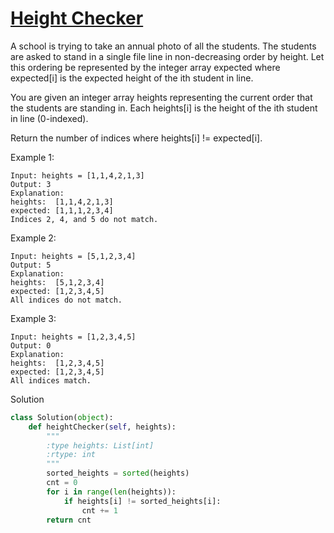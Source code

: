 # [Height Checker](https://leetcode.com/problems/height-checker/)

A school is trying to take an annual photo of all the students. The students are asked to stand in a single file line in
non-decreasing order by height. Let this ordering be represented by the integer array expected where expected[i] is the 
expected height of the ith student in line.

You are given an integer array heights representing the current order that the students are standing in. Each heights[i]
is the height of the ith student in line (0-indexed).

Return the number of indices where heights[i] != expected[i].

Example 1:
```
Input: heights = [1,1,4,2,1,3]
Output: 3
Explanation: 
heights:  [1,1,4,2,1,3]
expected: [1,1,1,2,3,4]
Indices 2, 4, and 5 do not match.
```
Example 2:
```
Input: heights = [5,1,2,3,4]
Output: 5
Explanation:
heights:  [5,1,2,3,4]
expected: [1,2,3,4,5]
All indices do not match.
```
Example 3:
```
Input: heights = [1,2,3,4,5]
Output: 0
Explanation:
heights:  [1,2,3,4,5]
expected: [1,2,3,4,5]
All indices match.
```
Solution
```python
class Solution(object):
    def heightChecker(self, heights):
        """
        :type heights: List[int]
        :rtype: int
        """
        sorted_heights = sorted(heights)
        cnt = 0
        for i in range(len(heights)):
            if heights[i] != sorted_heights[i]:
                cnt += 1
        return cnt
```